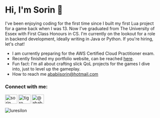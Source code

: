 <h1>Hi, I'm Sorin 👋</h1>
<p>I've been enjoying coding for the first time since I built my first Lua project for a game back when I was 13. Now I've graduated from The University of Essex with First Class Honours in CS. I'm currently on the lookout for a role in backend development, ideally writing in Java or Python. If you're hiring, let's chat!</p>

<ul>
  <li>I am currently preparing for the AWS Certified Cloud Practitioner exam.</li>
  <li>Recently finished my portfolio website, can be reached <a href="https://www.sorinababii.com/">here</a>.</li>
  <li>Fun fact: I'm all about crafting slick QoL projects for the games I dive into, just to level up the gameplay.</li>
  <li>How to reach me <a href="mailto:ababiisorin@hotmail.com">ababiisorin@hotmail.com</a></li>
</ul>
<h3 align="left">Connect with me:</h3>
<p align="left">
<a href="https://linkedin.com/in/sorin-ababii/" target="blank"><img align="center" src="https://raw.githubusercontent.com/rahuldkjain/github-profile-readme-generator/master/src/images/icons/Social/linked-in-alt.svg" alt="sorin ababii" height="30" width="40" /></a>
<a href="https://www.leetcode.com/Luresilon" target="blank"><img align="center" src="https://raw.githubusercontent.com/rahuldkjain/github-profile-readme-generator/master/src/images/icons/Social/leet-code.svg" alt="tigro" height="30" width="40" /></a>
<a href="https://www.hackerearth.com/@ababiisorin" target="blank"><img align="center" src="https://raw.githubusercontent.com/rahuldkjain/github-profile-readme-generator/master/src/images/icons/Social/hackerearth.svg" alt="@ababiisorin" height="30" width="40" /></a>
</p>

<p align="left"> <img src="https://komarev.com/ghpvc/?username=luresilon&label=Profile%20views&color=0e75b6&style=flat" alt="luresilon" /> </p>

<p align="left"> <a href="https://twitter.com/" target="blank"><img src="https://img.shields.io/twitter/follow/?logo=twitter&style=for-the-badge" alt="" /></a> </p>
